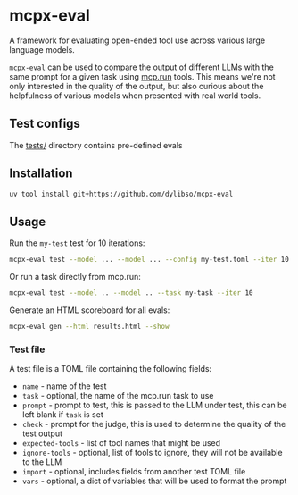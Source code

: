 # mcpx-eval

A framework for evaluating open-ended tool use across various large language models.

`mcpx-eval` can be used to compare the output of different LLMs with the same prompt for a given task using [mcp.run](https://www.mcp.run) tools.
This means we're not only interested in the quality of the output, but also curious about the helpfulness of various models
when presented with real world tools.

## Test configs

The [tests/](https://github.com/dylibso/mcpx-eval/tree/main/tests) directory contains pre-defined evals

## Installation

```bash
uv tool install git+https://github.com/dylibso/mcpx-eval
```

## Usage

Run the `my-test` test for 10 iterations:

```bash
mcpx-eval test --model ... --model ... --config my-test.toml --iter 10
```

Or run a task directly from mcp.run:

```bash
mcpx-eval test --model .. --model .. --task my-task --iter 10
```

Generate an HTML scoreboard for all evals:

```bash
mcpx-eval gen --html results.html --show
```

### Test file

A test file is a TOML file containing the following fields:

- `name` - name of the test
- `task` - optional, the name of the mcp.run task to use
- `prompt` - prompt to test, this is passed to the LLM under test, this can be left blank if `task` is set
- `check` - prompt for the judge, this is used to determine the quality of the test output 
- `expected-tools` - list of tool names that might be used
- `ignore-tools` - optional, list of tools to ignore, they will not be available to the LLM
- `import` - optional, includes fields from another test TOML file
- `vars` - optional, a dict of variables that will be used to format the prompt

